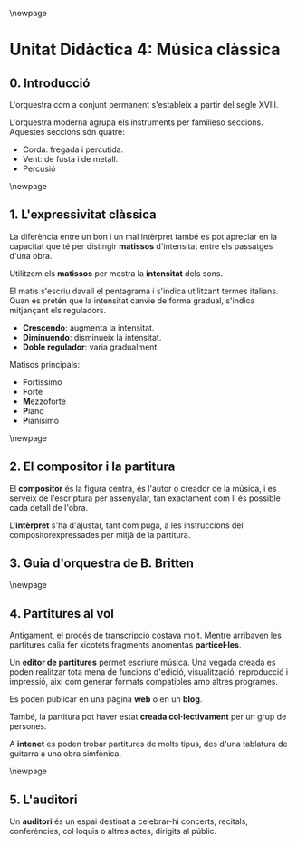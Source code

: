 \newpage

# Unitat Didàctica 4: Música clàssica

## 0. Introducció

L'orquestra com a conjunt permanent s'estableix a partir del segle XVIII.

L'orquestra moderna agrupa els instruments per famílieso seccions. Aquestes seccions són quatre:

- Corda: fregada i percutida.
- Vent: de fusta i de metall.
- Percusió

\newpage

## 1. L'expressivitat clàssica

La diferència entre un bon i un mal intèrpret també es pot apreciar en la capacitat que té per distingir **matissos** d'intensitat entre els passatges d'una obra.

Utilitzem els **matissos** per mostra la **intensitat** dels sons.

El matís s'escriu davall el pentagrama i s'indica utilitzant termes italians. Quan es pretén que la intensitat canvie de forma gradual, s'indica mitjançant els reguladors.

- **Crescendo**: augmenta la intensitat.
- **Diminuendo**: disminueix la intensitat.
- **Doble regulador**: varia gradualment.

Matisos principals:

- **F**ortíssimo
- **F**orte
- **M**ezzoforte
- **P**iano
- **P**ianísimo

\newpage

## 2. El compositor i la partitura

El **compositor** és la figura centra, és l'autor o creador de la música, i es serveix de l'escriptura per assenyalar, tan exactament com li és possible cada detall de l'obra.

L'**intèrpret** s'ha d'ajustar, tant com puga, a les instruccions del compositorexpressades per mitjà de la partitura.

## 3. Guia d'orquestra de B. Britten

\newpage

## 4. Partitures al vol

Antigament, el procés de transcripció costava molt. Mentre arribaven les partitures calia fer xicotets fragments anomentas **particel·les**.

Un **editor de partitures** permet escriure música. Una vegada creada es poden realitzar tota mena de funcions d'edició, visualització, reproducció i impressió, així com generar formats compatibles amb altres programes.

Es poden publicar en una pàgina **web** o en un **blog**.

També, la partitura pot haver estat **creada col·lectivament** per un grup de persones.

A **intenet** es poden trobar partitures de molts tipus, des d'una tablatura de guitarra a una obra simfònica.

\newpage

## 5. L'auditori

Un **auditori** és un espai destinat a celebrar-hi concerts, recitals, conferències, col·loquis o altres actes, dirigits al públic.



